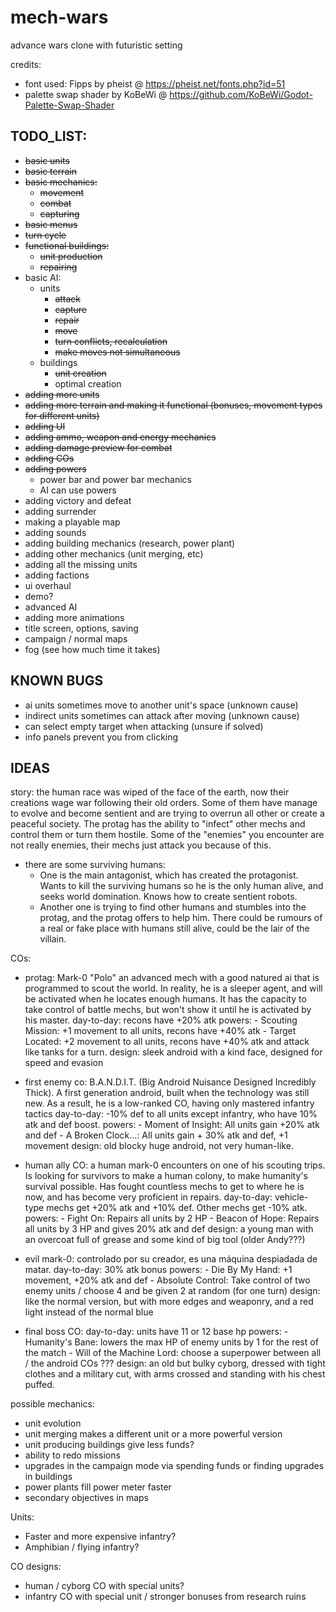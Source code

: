 # mech-wars
advance wars clone with futuristic setting

credits:
* font used: Fipps by pheist @ https://pheist.net/fonts.php?id=51
* palette swap shader by KoBeWi @ https://github.com/KoBeWi/Godot-Palette-Swap-Shader

## TODO_LIST:
- ~~basic units~~
- ~~basic terrain~~
- ~~basic mechanics:~~
	- ~~movement~~
	- ~~combat~~
	- ~~capturing~~
- ~~basic menus~~
- ~~turn cycle~~
- ~~functional buildings:~~
	- ~~unit production~~
	- ~~repairing~~
- basic AI:
	- units
		- ~~attack~~
		- ~~capture~~
		- ~~repair~~
		- ~~move~~
		- ~~turn conflicts, recalculation~~
		- ~~make moves not simultaneous~~
	- buildings
		- ~~unit creation~~
		- optimal creation
- ~~adding more units~~
- ~~adding more terrain and making it functional (bonuses, movement types for different units)~~
- ~~adding UI~~
- ~~adding ammo, weapon and energy mechanics~~
- ~~adding damage preview for combat~~
- ~~adding COs~~
- ~~adding powers~~
	- power bar and power bar mechanics
	- AI can use powers
- adding victory and defeat
- adding surrender
- making a playable map
- adding sounds
- adding building mechanics (research, power plant)
- adding other mechanics (unit merging, etc)
- adding all the missing units
- adding factions
- ui overhaul
- demo?
- advanced AI
- adding more animations
- title screen, options, saving
- campaign / normal maps
- fog (see how much time it takes)

## KNOWN BUGS
- ai units sometimes move to another unit's space (unknown cause)
- indirect units sometimes can attack after moving (unknown cause)
- can select empty target when attacking (unsure if solved)
- info panels prevent you from clicking 

## IDEAS

story: the human race was wiped of the face of the earth, now their creations wage war following their old orders. Some of them have manage to evolve and become sentient
and are trying to overrun all other or create a peaceful society.
The protag has the ability to "infect" other mechs and control them or turn them hostile. Some of the "enemies" you encounter are not really enemies, their mechs just attack you because of this.
- there are some surviving humans: 
	- One is the main antagonist, which has created the protagonist. Wants to kill the surviving humans so he is the only human alive, and seeks world domination. Knows how to create sentient robots.
	- Another one is trying to find other humans and stumbles into the protag, and the protag offers to help him.
There could be rumours of a real or fake place with humans still alive, could be the lair of the villain.

COs: 
- protag: Mark-0 "Polo" an advanced mech with a good natured ai that is programmed to scout the world. In reality, he is a sleeper agent, and will be activated when he locates enough humans.
	It has the capacity to take control of battle mechs, but won't show it until he is activated by his master.
	day-to-day: recons have +20% atk
	powers: - Scouting Mission: +1 movement to all units, recons have +40% atk
			- Target Located: +2 movement to all units, recons have +40% atk and attack like tanks for a turn.
	design: sleek android with a kind face, designed for speed and evasion

- first enemy co: B.A.N.D.I.T. (Big Android Nuisance Designed Incredibly Thick). A first generation android, built when the technology was still new. As a result, he is a low-ranked CO, having only mastered infantry tactics
	day-to-day: -10% def to all units except infantry, who have 10% atk and def boost.
	powers: - Moment of Insight: All units gain +20% atk and def
			- A Broken Clock...: All units gain + 30% atk and def, +1 movement
	design: old blocky huge android, not very human-like.
	
- human ally CO: a human mark-0 encounters on one of his scouting trips. Is looking for survivors to make a human colony, to make humanity's survival possible. Has fought countless mechs to get to where he is now, and has become very proficient in repairs.
	day-to-day: vehicle-type mechs get +20% atk and +10% def. Other mechs get -10% atk.
	powers: - Fight On: Repairs all units by 2 HP
			- Beacon of Hope: Repairs all units by 3 HP and gives 20% atk and def
	design: a young man with an overcoat full of grease and some kind of big tool (older Andy???)

- evil mark-0: controlado por su creador, es una máquina despiadada de matar.
	day-to-day: 30% atk bonus
	powers: - Die By My Hand: +1 movement, +20% atk and def
			- Absolute Control: Take control of two enemy units / choose 4 and be given 2 at random (for one turn)
	design: like the normal version, but with more edges and weaponry, and a red light instead of the normal blue

- final boss CO: 
	day-to-day: units have 11 or 12 base hp
	powers: - Humanity's Bane: lowers the max HP of enemy units by 1 for the rest of the match
			- Will of the Machine Lord: choose a superpower between all / the android COs ???
	design: an old but bulky cyborg, dressed with tight clothes and a military cut, with arms crossed and standing with his chest puffed.

possible mechanics:
- unit evolution
- unit merging makes a different unit or a more powerful version
- unit producing buildings give less funds?
- ability to redo missions
- upgrades in the campaign mode via spending funds or finding upgrades in buildings
- power plants fill power meter faster
- secondary objectives in maps

Units:
- Faster and more expensive infantry?
- Amphibian / flying infantry?

CO designs:
- human / cyborg CO with special units?
- infantry CO with special unit / stronger bonuses from research ruins 

